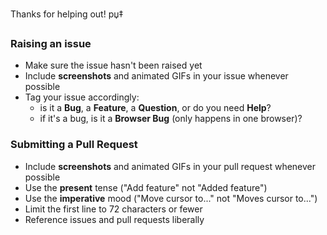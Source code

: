Thanks for helping out! рџ‡

### Raising an issue

* Make sure the issue hasn't been raised yet
* Include **screenshots** and animated GIFs in your issue whenever possible
* Tag your issue accordingly:
    * is it a **Bug**, a **Feature**, a **Question**, or do you need **Help**?
    * if it's a bug, is it a **Browser Bug** (only happens in one browser)?

### Submitting a Pull Request

* Include **screenshots** and animated GIFs in your pull request whenever possible
* Use the **present** tense ("Add feature" not "Added feature")
* Use the **imperative** mood ("Move cursor to..." not "Moves cursor to...")
* Limit the first line to 72 characters or fewer
* Reference issues and pull requests liberally
